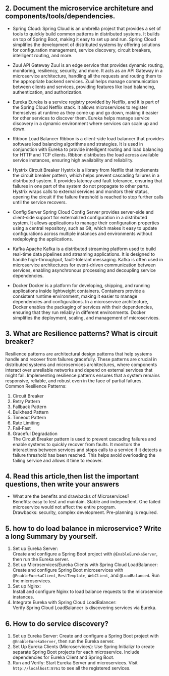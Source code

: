 ## 2. Document the microservice architeture and components/tools/dependencies.
- Spring Cloud:
Spring Cloud is an umbrella project that provides a set of tools to quickly build common patterns in distributed systems. It builds on top of Spring Boot, making it easy to set up and run. Spring Cloud simplifies the development of distributed systems by offering solutions for configuration management, service discovery, circuit breakers, intelligent routing, and more.

- Zuul API Gateway
Zuul is an edge service that provides dynamic routing, monitoring, resiliency, security, and more. It acts as an API Gateway in a microservice architecture, handling all the requests and routing them to the appropriate backend services. Zuul helps manage communication between clients and services, providing features like load balancing, authentication, and authorization.

- Eureka
Eureka is a service registry provided by Netflix, and it is part of the Spring Cloud Netflix stack. It allows microservices to register themselves at runtime as they come up and go down, making it easier for other services to discover them. Eureka helps manage service discovery in a dynamic environment where services can scale up and down.

- Ribbon Load Balancer
Ribbon is a client-side load balancer that provides software load balancing algorithms and strategies. It is used in conjunction with Eureka to provide intelligent routing and load balancing for HTTP and TCP clients. Ribbon distributes the load across available service instances, ensuring high availability and reliability.

- Hystrix Circuit Breaker
Hystrix is a library from Netflix that implements the circuit breaker pattern, which helps prevent cascading failures in a distributed system. It provides latency and fault tolerance, ensuring that failures in one part of the system do not propagate to other parts. Hystrix wraps calls to external services and monitors their status, opening the circuit if the failure threshold is reached to stop further calls until the service recovers.

- Config Server
Spring Cloud Config Server provides server-side and client-side support for externalized configuration in a distributed system. It allows applications to manage their configuration properties using a central repository, such as Git, which makes it easy to update configurations across multiple instances and environments without redeploying the applications.

- Kafka
Apache Kafka is a distributed streaming platform used to build real-time data pipelines and streaming applications. It is designed to handle high-throughput, fault-tolerant messaging. Kafka is often used in microservice architectures for event-driven communication between services, enabling asynchronous processing and decoupling service dependencies.

- Docker
Docker is a platform for developing, shipping, and running applications inside lightweight containers. Containers provide a consistent runtime environment, making it easier to manage dependencies and configurations. In a microservice architecture, Docker enables the packaging of services with their dependencies, ensuring that they run reliably in different environments. Docker simplifies the deployment, scaling, and management of microservices.

## 3. What are Resilience patterns? What is circuit breaker?
Resilience patterns are architectural design patterns that help systems handle and recover from failures gracefully. These patterns are crucial in distributed systems and microservices architectures, where components interact over unreliable networks and depend on external services that might fail. Implementing resilience patterns ensures that a system remains responsive, reliable, and robust even in the face of partial failures.  
Common Resilience Patterns:
1. Circuit Breaker
2. Retry Pattern
3. Fallback Pattern
4. Bulkhead Pattern
5. Timeout Pattern
6. Rate Limiting
7. Fail-Fast
8. Graceful Degradation  
The Circuit Breaker pattern is used to prevent cascading failures and enable systems to quickly recover from faults. It monitors the interactions between services and stops calls to a service if it detects a failure threshold has been reached. This helps avoid overloading the failing service and allows it time to recover.

## 4. Read this article,then list the important questions, then write your answers
- What are the benefits and drawbacks of Microservices?  
Benefits: easy to test and maintain. Stable and independent. One failed microservice would not affect the entire program.  
Drawbacks: security, complex development. Pre-planning is required.

## 5. how to do load balance in microservice? Write a long Summary by yourself.
1. Set up Eureka Server:  
Create and configure a Spring Boot project with `@EnableEurekaServer`, then run the Eureka server.
2. Set up Microservices/Eureka Clients with Spring Cloud LoadBalancer:  
Create and configure Spring Boot microservices with `@EnableEurekaClient`, `RestTemplate`, `WebClient`, and `@LoadBalanced`. Run the microservices.
3. Set up Nginx:  
Install and configure Nginx to load balance requests to the microservice instances.
4. Integrate Eureka with Spring Cloud LoadBalancer:  
Verify Spring Cloud LoadBalancer is discovering services via Eureka.

## 6. How to do service discovery?
1. Set up Eureka Server: Create and configure a Spring Boot project with `@EnableEurekaServer`, then run the Eureka server.
2. Set Up Eureka Clients (Microservices): Use Spring Initializr to create separate Spring Boot projects for each microservice. Include dependencies for Eureka Client and Spring Boot.
3. Run and Verify: Start Eureka Server and microservices. Visit `http://localhost:8761` to see all the registered services.